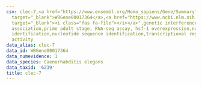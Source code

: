 ```yaml
---
csv: clec-7,<a href="https://www.ensembl.org/Homo_sapiens/Gene/Summary?db=core;g=WBGene00017364"
  target="_blank">WBGene00017364</a>,<a href="https://www.ncbi.nlm.nih.gov/pubmed/30894454"
  target="_blank"><i class="fas fa-file"></i></a>",genetic interference,functional
  association,prime adult stage, RNA-seq assay, hsf-1 overexpression,nucleotide sequence
  identification,nucleotide sequence identification,transcriptional regulation,up-regulates
  activity
data_alias: clec-7
data_id: WBGene00017364
data_numevidence: 1
data_species: Caenorhabditis elegans
data_taxid: '6239'
title: clec-7
---
```

